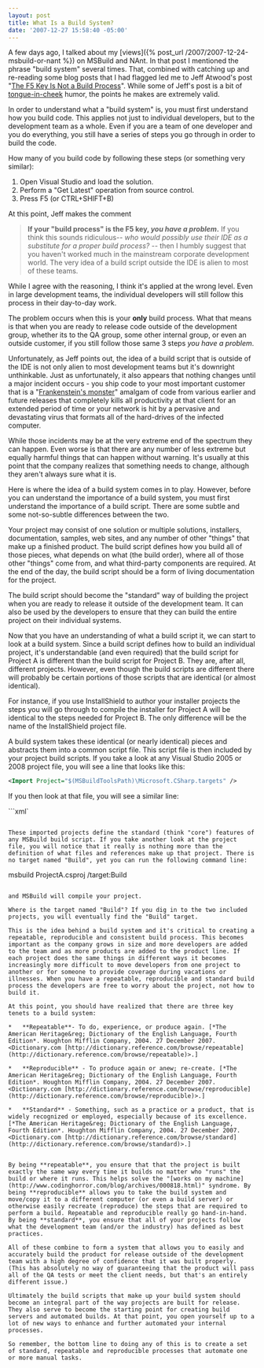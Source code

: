 ```yaml
---
layout: post
title: What Is a Build System?
date: '2007-12-27 15:58:40 -05:00'
---
```


A few days ago, I talked about my [views]({% post_url /2007/2007-12-24-msbuild-or-nant %}) on MSBuild and NAnt. In that post I mentioned the phrase "build system" several times. That, combined with catching up and re-reading some blog posts that I had flagged led me to Jeff Atwood's post "[The F5 Key Is Not a Build Process](http://www.codinghorror.com/blog/archives/000988.html)". While some of Jeff's post is a bit of [tongue-in-cheek](http://en.wikipedia.org/wiki/Tongue-in-cheek) humor, the points he makes are extremely valid.

In order to understand what a "build system" is, you must first understand how you build code. This applies not just to individual developers, but to the development team as a whole. Even if you are a team of one developer and you do everything, you still have a series of steps you go through in order to build the code.

How many of you build code by following these steps (or something very similar):

1.  Open Visual Studio and load the solution.
2.  Perform a "Get Latest" operation from source control.
3.  Press F5 (or CTRL+SHIFT+B) 

At this point, Jeff makes the comment 

> **If your "build process" is the F5 key, *you have a problem*.** If you think this sounds ridiculous-- *who would possibly use their IDE as a substitute for a proper build process?* -- then I humbly suggest that you haven't worked much in the mainstream corporate development world. The very idea of a build script outside the IDE is alien to most of these teams.

While I agree with the reasoning, I think it's applied at the wrong level. Even in large development teams, the individual developers will still follow this process in their day-to-day work.

The problem occurs when this is your **only** build process. What that means is that when you are ready to release code outside of the development group, whether its to the QA group, some other internal group, or even an outside customer, if you still follow those same 3 steps *you have a problem*.

Unfortunately, as Jeff points out, the idea of a build script that is outside of the IDE is not only alien to most development teams but it's downright unthinkable. Just as unfortunately, it also appears that nothing changes until a major incident occurs - you ship code to your most important customer that is a "[Frankenstein's monster](http://en.wikipedia.org/wiki/Frankenstein%27s_monster)" amalgam of code from various earlier and future releases that completely kills all productivity at that client for an extended period of time or your network is hit by a pervasive and devastating virus that formats all of the hard-drives of the infected computer.

While those incidents may be at the very extreme end of the spectrum they can happen. Even worse is that there are any number of less extreme but equally harmful things that can happen without warning. It's usually at this point that the company realizes that something needs to change, although they aren't always sure what it is.

Here is where the idea of a build system comes in to play. However, before you can understand the importance of a build system, you must first understand the importance of a build script. There are some subtle and some not-so-subtle differences between the two.

Your project may consist of one solution or multiple solutions, installers, documentation, samples, web sites, and any number of other "things" that make up a finished product. The build script defines how you build all of those pieces, what depends on what (the build order), where all of those other "things" come from, and what third-party components are required. At the end of the day, the build script should be a form of living documentation for the project.

The build script should become the "standard" way of building the project when you are ready to release it outside of the development team. It can also be used by the developers to ensure that they can build the entire project on their individual systems.

Now that you have an understanding of what a build script it, we can start to look at a build system. Since a build script defines how to build an individual project, it's understandable (and even required) that the build script for Project A is different than the build script for Project B. They are, after all, different projects. However, even though the build scripts are different there will probably be certain portions of those scripts that are identical (or almost identical).

For instance, if you use InstallShield to author your installer projects the steps you will go through to compile the installer for Project A will be identical to the steps needed for Project B. The only difference will be the name of the InstallShield project file.

A build system takes these identical (or nearly identical) pieces and abstracts them into a common script file. This script file is then included by your project build scripts. If you take a look at any Visual Studio 2005 or 2008 project file, you will see a line that looks like this:

```xml
<Import Project="$(MSBuildToolsPath)\Microsoft.CSharp.targets" />
```

If you then look at that file, you will see a similar line:

```xml`
<Import Project="Microsoft.Common.targets" />
```

These imported projects define the standard (think "core") features of any MSBuild build script. If you take another look at the project file, you will notice that it really is nothing more than the definition of what files and references make up that project. There is no target named "Build", yet you can run the following command line:

```
msbuild ProjectA.csproj /target:Build
```

and MSBuild will compile your project.

Where is the target named "Build"? If you dig in to the two included projects, you will eventually find the "Build" target.

This is the idea behind a build system and it's critical to creating a repeatable, reproducible and consistent build process. This becomes important as the company grows in size and more developers are added to the team and as more products are added to the product line. If each project does the same things in different ways it becomes increasingly more difficult to move developers from one project to another or for someone to provide coverage during vacations or illnesses. When you have a repeatable, reproducible and standard build process the developers are free to worry about the project, not how to build it.

At this point, you should have realized that there are three key tenets to a build system:

*   **Repeatable**- To do, experience, or produce again. [*The American Heritage&reg; Dictionary of the English Language, Fourth Edition*. Houghton Mifflin Company, 2004. 27 December 2007.<Dictionary.com [http://dictionary.reference.com/browse/repeatable](http://dictionary.reference.com/browse/repeatable)>.]   

*   **Reproducible** - To produce again or anew; re-create. [*The American Heritage&reg; Dictionary of the English Language, Fourth Edition*. Houghton Mifflin Company, 2004. 27 December 2007. <Dictionary.com [http://dictionary.reference.com/browse/reproducible](http://dictionary.reference.com/browse/reproducible)>.]  

*   **Standard** - Something, such as a practice or a product, that is widely recognized or employed, especially because of its excellence. [*The American Heritage&reg; Dictionary of the English Language, Fourth Edition*. Houghton Mifflin Company, 2004. 27 December 2007. <Dictionary.com [http://dictionary.reference.com/browse/standard](http://dictionary.reference.com/browse/standard)>.]


By being **repeatable**, you ensure that that the project is built exactly the same way every time it builds no matter who "runs" the build or where it runs. This helps solve the "[works on my machine](http://www.codinghorror.com/blog/archives/000818.html)" syndrome. By being **reproducible** allows you to take the build system and move/copy it to a different computer (or even a build server) or otherwise easily recreate (reproduce) the steps that are required to perform a build. Repeatable and reproducible really go hand-in-hand. By being **standard**, you ensure that all of your projects follow what the development team (and/or the industry) has defined as best practices.

All of these combine to form a system that allows you to easily and accurately build the product for release outside of the development team with a high degree of confidence that it was built properly. (This has absolutely no way of guaranteeing that the product will pass all of the QA tests or meet the client needs, but that's an entirely different issue.)

Ultimately the build scripts that make up your build system should become an integral part of the way projects are built for release. They also serve to become the starting point for creating build servers and automated builds. At that point, you open yourself up to a lot of new ways to enhance and further automated your internal processes.

So remember, the bottom line to doing any of this is to create a set of standard, repeatable and reproducible processes that automate one or more manual tasks.
